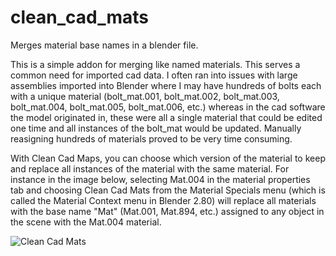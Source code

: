 # clean_cad_mats
Merges material base names in a blender file.

This is a simple addon for merging like named materials. This serves a common need for imported cad data. I often ran into issues with large assemblies imported into Blender where I may have hundreds of bolts each with a unique material (bolt_mat.001, bolt_mat.002, bolt_mat.003, bolt_mat.004, bolt_mat.005, bolt_mat.006, etc.) whereas in the cad software the model originated in, these were all a single material that could be edited one time and all instances of the bolt_mat would be updated. Manually reasigning hundreds of materials proved to be very time consuming. 

With Clean Cad Maps, you can choose which version of the material to keep and replace all instances of the material with the same material. For instance in the image below, selecting Mat.004 in the material properties tab and choosing Clean Cad Mats from the Material Specials menu (which is called the Material Context menu in Blender 2.80) will replace all materials with the base name "Mat" (Mat.001, Mat.894, etc.) assigned to any object in the scene with the Mat.004 material.

![Clean Cad Mats](https://i.ibb.co/SKMBbq4/Clean-Cad-Mats.png)
